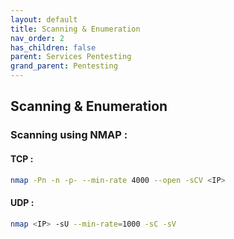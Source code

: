```yaml
---
layout: default
title: Scanning & Enumeration
nav_order: 2
has_children: false
parent: Services Pentesting
grand_parent: Pentesting
---
```


## Scanning & Enumeration

###  Scanning using NMAP :
#### TCP : 
```sh
nmap -Pn -n -p- --min-rate 4000 --open -sCV <IP>
```

#### UDP :
```sh
nmap <IP> -sU --min-rate=1000 -sC -sV
```
